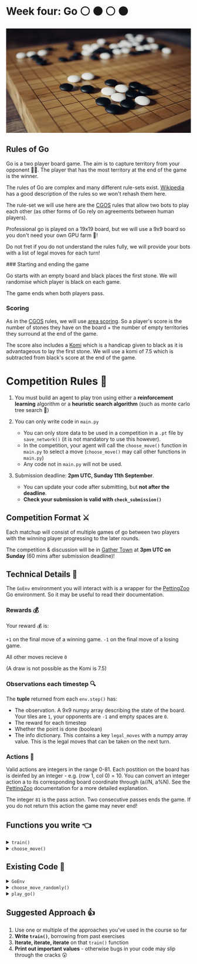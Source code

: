 # Week four: Go :white_circle: :black_circle: :white_circle: :black_circle:

![Drive your light cycle to victory](images/go_game.webp)

## Rules of Go

Go is a two player board game. The aim is to capture territory from your opponent :guardsman:. The player that has the most territory at the end of the game is the winner.

The rules of Go are complex and many different rule-sets exist. [Wikipedia](<https://en.wikipedia.org/wiki/Go_(game)>) has a good description of the rules so we won't rehash them here.

The rule-set we will use here are the [CGOS](http://www.yss-aya.com/cgos/) rules that allow two bots to play each other (as other forms of Go rely on agreements between human players).

Professional go is played on a 19x19 board, but we will use a 9x9 board so you don't need your own GPU farm :pig:!

Do not fret if you do not understand the rules fully, we will provide your bots with a list of legal moves for each turn!

### Starting and ending the game

Go starts with an empty board and black places the first stone. We will randomise which player is black on each game.

The game ends when both players pass.

### Scoring

As in the [CGOS](http://www.yss-aya.com/cgos/) rules, we will use [area scoring](<https://en.wikipedia.org/wiki/Go_(game)#Scoring_rules>). So a player's score is the number of stones they have on the board + the number of empty territories they surround at the end of the game.

The score also includes a [Komi](<https://en.wikipedia.org/wiki/Go_(game)#Komi>) which is a handicap given to black as it is advantageous to lay the first stone. We will use a komi of 7.5 which is subtracted from black's score at the end of the game.

# Competition Rules :scroll:

1. You must build an agent to play tron using either a **reinforcement learning** algorithm or a **heuristic search algorithm** (such as monte carlo tree search :deciduous_tree:)
2. You can only write code in `main.py`

   - You can only store data to be used in a competition in a `.pt` file by `save_network()` (it is not mandatory to use this however).
   - In the competition, your agent will call the `choose_move()` function in `main.py` to select a move (`choose_move()` may call other functions in `main.py`)
   - Any code not in `main.py` will not be used.

3. Submission deadline: **2pm UTC, Sunday 11th September**.
   - You can update your code after submitting, but **not after the deadline**.
   - **Check your submission is valid with `check_submission()`**

## Competition Format :crossed_swords:

Each matchup will consist of multiple games of go between two players with the winning player progressing to the later rounds.

The competition & discussion will be in [Gather Town](https://app.gather.town/app/nJwquzJjD4TLKcTy/Delta%20Academy) at **3pm UTC on Sunday** (60 mins after submission deadline)!

## Technical Details :hammer:

The `GoEnv` environment you will interact with is a wrapper for the [PettingZoo](https://www.pettingzoo.ml/classic/go) Go environment. So it may be useful to read their documentation.

### Rewards :moneybag:

Your reward :moneybag: is:

`+1` on the final move of a winning game.
`-1` on the final move of a losing game.

All other moves recieve `0`

(A draw is not possible as the Komi is 7.5)

### Observations each timestep :mag:

The **tuple** returned from each `env.step()` has:

- The observation. A 9x9 numpy array describing the state of the board. Your tiles are `1`, your opponents are `-1` and empty spaces are `0`.
- The reward for each timestep
- Whether the point is done (boolean)
- The info dictionary. This contains a key `legal_moves` with a numpy array value. This is the legal moves that can be taken on the next turn.

### Actions :muscle:

Valid actions are integers in the range 0-81. Each postition on the board has is deinfed by an integer - e.g. (row 1, col 0) = 10. You can convert an integer action a to its corresponding board coordinate through (a//N, a%N). See the [PettingZoo](https://www.pettingzoo.ml/classic/go) documentation for a more detailed explanation.

The integer `81` is the pass action. Two consecutive passes ends the game. If you do not return this action the game may never end!

## Functions you write :point_left:

<details>
<summary><code style="white-space:nowrap;">  train()</code></summary>
Write this to train your algorithm from experience in the environment.
<br />
<br />
(Optional) Return a trained network so it can be saved.
</details>
<details>
<summary><code style="white-space:nowrap;">  choose_move()</code></summary>
This acts greedily given the state and network.

In the competition, the choose_move() function is called to make your next move. Takes the state as input and outputs an action.

The state defined by two variables.

- `observation` a (board size x board size) numpy array as defined above.
- `legal_moves` a numpy array of integers containing all the legal moves on that turn

</details>

## Existing Code :pray:

<details>
<summary><code style="white-space:nowrap;">  GoEnv</code></summary>
The environment class controls the game and runs the opponents. It should be used for training your agent.
<br />
<br />
See example usage in <code style="white-space:nowrap;">play_go()</code>.
<br />
<br />
The opponents' <code style="white-space:nowrap;">choose_move</code> functions are input at initialisation (when <code style="white-space:nowrap;">Env(opponent_choose_moves)</code> is called). Every time you call <code style="white-space:nowrap;">Env.step()</code>, both players make a move according to their choose_move function. Players view the board from their own perspective (i.e player1_board = -player2_board).
    <br />
    <br />

<code style="white-space:nowrap;">GoEnv</code> has a <code style="white-space:nowrap;"> verbose</code> argument which prints the information about the game to the console when set to <code style="white-space:nowrap;">True</code>. <code style="white-space:nowrap;"> TronEnv</code> also has a render argument which visualises the game in pygame when set to <code style="white-space:nowrap;">True</code>. This allows you to visualise your AI's skills. You can play against your agent using the <code style="white-space:nowrap;">human_choose_move()</code> function!

</details>

<details>
<summary><code style="white-space:nowrap;"> choose_move_randomly()</code></summary>
A basic go playing bot that makes legal random moves, learn to beat this first!
<br />
<br />
Takes the state as input and outputs an action.
</details>

<details>
<summary><code style="white-space:nowrap;">  play_go()</code></summary>
Plays a game of Go, which can be rendered through pygame (if <code style="white-space:nowrap;">render=True</code>).
<!--
You can play against your own bot if you set <code style="white-space:nowrap;">your_choose_move</code> to <code style="white-space:nowrap;">human_player</code>!
<br />
<br /> -->

Inputs:

<code style="white-space:nowrap;">your_choose_move</code>: Function that takes the state and outputs the action for your agent.

<code style="white-space:nowrap;">opponent_choose_move</code>: Function that takes the state and outputs the action for the opponent.

<code style="white-space:nowrap;">game_speed_multiplier</code>: controls the gameplay speed. High numbers mean fast games, low numbers mean slow games.

<code style="white-space:nowrap;">verbose</code>: whether to print info to the console.

<code style="white-space:nowrap;">render</code>: whether to render the match through pygame

</details>

## Suggested Approach :+1:

1. Use one or multiple of the approaches you've used in the course so far
2. **Write `train()`**, borrowing from past exercises
3. **Iterate, iterate, iterate** on that `train()` function
4. **Print out important values** - otherwise bugs in your code may slip through the cracks :astonished:
